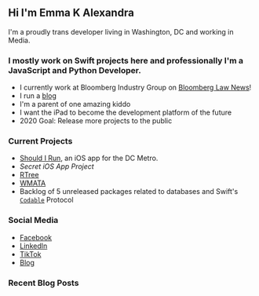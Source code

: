 ## Hi I'm Emma K Alexandra
I'm a proudly trans developer living in Washington, DC and working in Media.

### I mostly work on Swift projects here and professionally I'm a JavaScript and Python Developer.
- I currently work at Bloomberg Industry Group on [Bloomberg Law News][blawnews]!
- I run a [blog][blog]
- I'm a parent of one amazing kiddo
- I want the iPad to become the development platform of the future
- 2020 Goal: Release more projects to the public

### Current Projects
- [Should I Run][shouldirun], an iOS app for the DC Metro.
- _Secret iOS App Project_
- [RTree][rtree]
- [WMATA][wmata]
- Backlog of 5 unreleased packages related to databases and Swift's [`Codable`][codable] Protocol

### Social Media
- [Facebook][facebook]
- [LinkedIn][linkedin]
- [TikTok][tiktok]
- [Blog][blog]

### Recent Blog Posts
<!-- BLOG-POST-LIST:START -->
<!-- BLOG-POST-LIST:END -->
 
[blawnews]: https://news.bloomberglaw.com
[blog]: https://emma.sh/blog
[shouldirun]: https://apps.apple.com/us/app/should-i-run-dc-metro/id1316762644
[rtree]: https://github.com/emma-k-alexandra/RTree
[wmata]: https://github.com/emma-k-alexandra/WMATA.swift
[codable]: https://developer.apple.com/documentation/swift/codable
[facebook]: https://www.facebook.com/emmakalexandra
[linkedin]: https://www.linkedin.com/in/emmakalexandra/
[tiktok]: https://vm.tiktok.com/Jj459aN/
